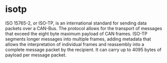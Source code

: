 # isotp
ISO 15765-2, or ISO-TP, is an international standard for sending data packets over a CAN-Bus. The protocol allows for the transport of messages that exceed the eight byte maximum payload of CAN frames. ISO-TP segments longer messages into multiple frames, adding metadata that allows the interpretation of individual frames and reassembly into a complete message packet by the recipient. It can carry up to 4095 bytes of payload per message packet.
